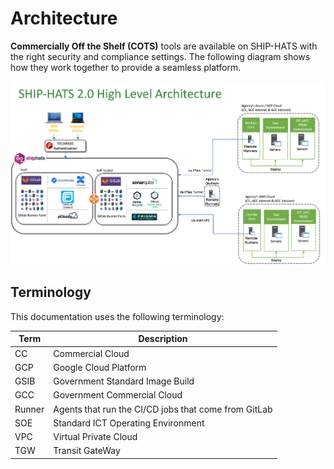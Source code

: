 # Architecture

**Commercially Off the Shelf (COTS)** tools are available on SHIP-HATS with the right security and compliance settings. The following diagram shows how they work together to provide a seamless platform. 

![Architecture](./images/architecture.png)

## Terminology
This documentation uses the following terminology:

| **Term** | **Description** |
| --- | --- |
|CC|Commercial Cloud|
|GCP|Google Cloud Platform|
| GSIB | Government Standard Image Build|
| GCC | Government Commercial Cloud |
|Runner  | Agents that run the CI/CD jobs that come from GitLab|
| SOE | Standard ICT Operating Environment|
| VPC | Virtual Private Cloud|
| TGW | Transit GateWay|